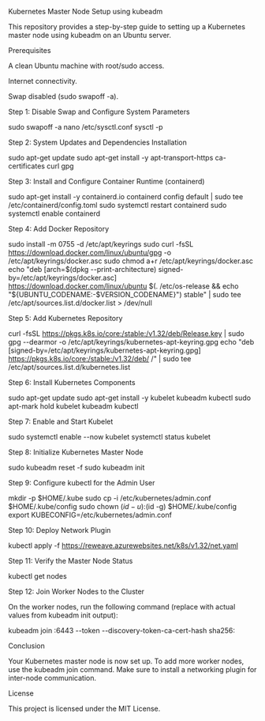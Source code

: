 Kubernetes Master Node Setup using kubeadm

This repository provides a step-by-step guide to setting up a Kubernetes master node using kubeadm on an Ubuntu server.

Prerequisites

A clean Ubuntu machine with root/sudo access.

Internet connectivity.

Swap disabled (sudo swapoff -a).

Step 1: Disable Swap and Configure System Parameters

sudo swapoff -a
nano /etc/sysctl.conf
sysctl -p

Step 2: System Updates and Dependencies Installation

sudo apt-get update
sudo apt-get install -y apt-transport-https ca-certificates curl gpg

Step 3: Install and Configure Container Runtime (containerd)

sudo apt-get install -y containerd.io
containerd config default | sudo tee /etc/containerd/config.toml
sudo systemctl restart containerd
sudo systemctl enable containerd

Step 4: Add Docker Repository

sudo install -m 0755 -d /etc/apt/keyrings
sudo curl -fsSL https://download.docker.com/linux/ubuntu/gpg -o /etc/apt/keyrings/docker.asc
sudo chmod a+r /etc/apt/keyrings/docker.asc
echo "deb [arch=$(dpkg --print-architecture) signed-by=/etc/apt/keyrings/docker.asc] https://download.docker.com/linux/ubuntu $(. /etc/os-release && echo "${UBUNTU_CODENAME:-$VERSION_CODENAME}") stable" | sudo tee /etc/apt/sources.list.d/docker.list > /dev/null

Step 5: Add Kubernetes Repository

curl -fsSL https://pkgs.k8s.io/core:/stable:/v1.32/deb/Release.key | sudo gpg --dearmor -o /etc/apt/keyrings/kubernetes-apt-keyring.gpg
echo "deb [signed-by=/etc/apt/keyrings/kubernetes-apt-keyring.gpg] https://pkgs.k8s.io/core:/stable:/v1.32/deb/ /" | sudo tee /etc/apt/sources.list.d/kubernetes.list

Step 6: Install Kubernetes Components

sudo apt-get update
sudo apt-get install -y kubelet kubeadm kubectl
sudo apt-mark hold kubelet kubeadm kubectl

Step 7: Enable and Start Kubelet

sudo systemctl enable --now kubelet
systemctl status kubelet

Step 8: Initialize Kubernetes Master Node

sudo kubeadm reset -f
sudo kubeadm init

Step 9: Configure kubectl for the Admin User

mkdir -p $HOME/.kube
sudo cp -i /etc/kubernetes/admin.conf $HOME/.kube/config
sudo chown $(id -u):$(id -g) $HOME/.kube/config
export KUBECONFIG=/etc/kubernetes/admin.conf

Step 10: Deploy Network Plugin

kubectl apply -f https://reweave.azurewebsites.net/k8s/v1.32/net.yaml

Step 11: Verify the Master Node Status

kubectl get nodes

Step 12: Join Worker Nodes to the Cluster

On the worker nodes, run the following command (replace with actual values from kubeadm init output):

kubeadm join <master-ip>:6443 --token <token> --discovery-token-ca-cert-hash sha256:<hash>

Conclusion

Your Kubernetes master node is now set up. To add more worker nodes, use the kubeadm join command. Make sure to install a networking plugin for inter-node communication.

License

This project is licensed under the MIT License.

